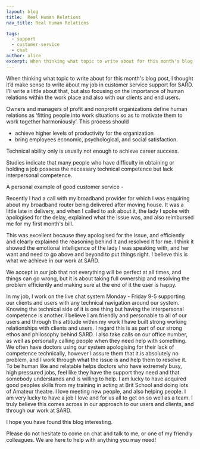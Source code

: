 ```yaml
---
layout: blog
title:  Real Human Relations
nav_title: Real Human Relations

tags:
  - support
  - customer-service
  - chat
author: alice
excerpt: When thinking what topic to write about for this month's blog post, I thought it’d make sense to write about my job in customer service support for SARD. I’ll write a little about that, but also focusing on the importance of human relations within the work place and also with our clients and end users.
---
```


When thinking what topic to write about for this month's blog post, I thought it’d make sense to write about my job in customer service support for SARD. I’ll write a little about that, but also focusing on the importance of human relations within the work place and also with our clients and end users.

 Owners and managers of profit and nonprofit organizations define human relations as ‘fitting people into work situations so as to motivate them to work together harmoniously’.
This process should
- achieve higher levels of productivity for the organization
- bring employees economic, psychological, and social satisfaction.

Technical ability only is usually not enough to achieve career success.

Studies indicate that many people who have difficulty in obtaining or holding a job possess the necessary technical competence but lack interpersonal competence.

A personal example of good customer service -

Recently I had a call with my broadband provider for which I was enquiring about my broadband router being delivered after moving house. It was a little late in delivery, and when I called to ask about it, the lady I spoke with apologised for the delay, explained what the issue was, and also reimbursed me for my first month's bill.

This was excellent because they apologised for the issue, and efficiently and clearly explained the reasoning behind it and resolved it for me. I think it showed the emotional intelligence of the lady I was speaking with, and her want and need to go above and beyond to put things right. I believe this is what we achieve in our work at SARD.

We accept in our job that not everything will be perfect at all times, and things can go wrong, but it is about taking full ownership and resolving the problem efficiently and making sure at the end of it the user is happy.

In my job, I work on the live chat system Monday - Friday 9-5 supporting our clients and users with any technical navigation around our system. Knowing the technical side of it is one thing but having the interpersonal competence is another. I believe I am friendly and personable to all of our users and through this attitude within my work I have built strong working relationships with clients and users. I regard this is as part of our strong ethos and philosophy behind SARD.
I also take calls on our office number, as well as personally calling people when they need help with something. We often have doctors using our system apologising for their lack of competence technically, however I assure them that it is absolutely no problem, and I work through what the issue is and help them to resolve it. To be human like and relatable helps doctors who have extremely busy, high pressured jobs, feel like they have the support they need and that somebody understands and is willing to help. I am lucky to have acquired good peoples skills from my training in acting at Brit School and doing lots of Amateur theatre. I love meeting new people, and also helping people. I am very lucky to have a job I love and for us all to get on so well as a team. I truly believe this comes across in our approach to our users and clients, and through our work at SARD.

I hope you have found this blog interesting.

Please do not hesitate to come on chat and talk to me, or one of my friendly colleagues. We are here to help with anything you may need!
